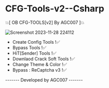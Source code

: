 # CFG-Tools-v2--Csharp

💥[ OB CFG-TOOLS[v2] By AGC007 ]💥



![Screenshot 2023-11-28 224112](https://github.com/AGC007/CFG-Tools-v2--Csharp/assets/75802202/0201acd8-bfe4-4338-986c-e6a898dfb984)



- Create Config Tools !✅
- Bypass Tools !✅
- HiT[Sender] Tools !✅
- Downlaod Crack Soft Tools !✅
- Change Theme & Color !✅
- Bypass : ReCaptcha v3 !✅

------- Developed by AGC007 -------
